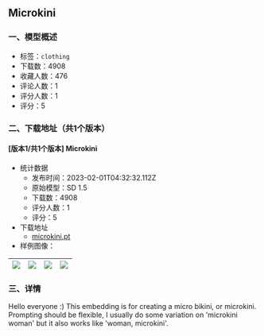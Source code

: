## Microkini
### 一、模型概述

- 标签：`clothing`
- 下载数：4908
- 收藏人数：476
- 评论人数：1
- 评分人数：1
- 评分：5

### 二、下载地址（共1个版本）

#### [版本1/共1个版本] Microkini

- 统计数据
  - 发布时间：2023-02-01T04:32:32.112Z
  - 原始模型：SD 1.5
  - 下载数：4908
  - 评分人数：1
  - 评分：5
- 下载地址
  - [microkini.pt](https://civitai.com/api/download/models/5344)
- 样例图像：

| <img src="https://image.civitai.com/xG1nkqKTMzGDvpLrqFT7WA/b26b439b-4615-413d-756c-422e40ffe600/width=450/41613.jpeg" /> | <img src="https://image.civitai.com/xG1nkqKTMzGDvpLrqFT7WA/fd2483ad-ec2e-4925-aa67-a270487eaf00/width=450/41617.jpeg" /> | <img src="https://image.civitai.com/xG1nkqKTMzGDvpLrqFT7WA/5b394f8a-3300-47fb-5a62-396f647a5c00/width=450/41616.jpeg" /> | <img src="https://image.civitai.com/xG1nkqKTMzGDvpLrqFT7WA/20df979d-9a1e-4c9b-aef2-bb1c5e28b600/width=450/41615.jpeg" /> |
| ---- | ---- | ---- | ---- |


### 三、详情
<p>Hello everyone :) This embedding is for creating a micro bikini, or microkini. Prompting should be flexible, I usually do some variation on 'microkini woman' but it also works like 'woman, microkini'.</p>